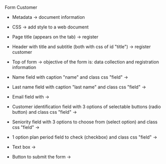 Form Customer 
 - Metadata ->
 document information 

 - CSS ->
 add style to a web document

 - Page title (appears on the tab) ->
 register 

 - Header with title and subtitle (both with css of id "title") ->
 register customer 

 - Top of form ->
 objective of the form is: data collection and registration information

 - Name field with caption "name" and class css "field" ->
 - Last name field with caption "last name" and class css "field" -> 
 - Email field with ->
 - Customer identification field with 3 options of selectable buttons (radio button) and class css "field" ->
 - Seniority field with 3 options to choose from (select option) and class css "field" ->
 - 1 option plan period field to check (checkbox) and class css "field" ->
 - Text box ->
 - Button to submit the form ->
 